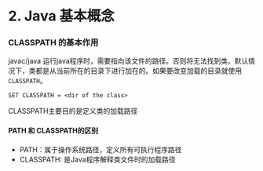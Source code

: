 # 2. Java 基本概念

### CLASSPATH 的基本作用
javac/java 运行java程序时，需要指向该文件的路径。否则将无法找到类。默认情况下，类都是从当前所在的目录下进行加在的。如果要改变加载的目录就使用`CLASSPATH`。

`SET CLASSPATH = <dir of the class>`

CLASSPATH主要目的是定义类的加载路径

#### PATH 和 CLASSPATH的区别
* PATH：属于操作系统路径，定义所有可执行程序路径
* CLASSPATH: 是Java程序解释类文件时的加载路径

